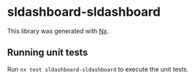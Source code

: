 # sldashboard-sldashboard

This library was generated with [Nx](https://nx.dev).

## Running unit tests

Run `nx test sldashboard-sldashboard` to execute the unit tests.
